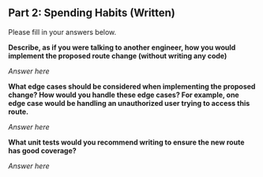 ## Part 2: Spending Habits (Written)

Please fill in your answers below.

**Describe, as if you were talking to another engineer, how you would implement the proposed route change (without writing any code)**

*Answer here*

**What edge cases should be considered when implementing the proposed change? How would you handle these edge cases? For example, one edge case would be handling an unauthorized user trying to access this route.**

*Answer here*

**What unit tests would you recommend writing to ensure the new route has good coverage?**

*Answer here*
